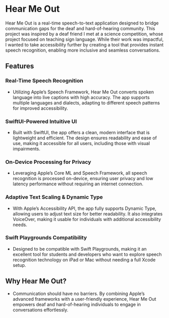 # Hear Me Out
Hear Me Out is a real-time speech-to-text application designed to bridge communication gaps for the deaf and hard-of-hearing community. This project was inspired by a deaf friend I met at a science competition, whose project focused on teaching sign language. While their work was impactful, I wanted to take accessibility further by creating a tool that provides instant speech recognition, enabling more inclusive and seamless conversations.

## Features
### Real-Time Speech Recognition
- Utilizing Apple’s Speech Framework, Hear Me Out converts spoken language into live captions with high accuracy. The app supports multiple languages and dialects, adapting to different speech patterns for improved accessibility.

### SwiftUI-Powered Intuitive UI
- Built with SwiftUI, the app offers a clean, modern interface that is lightweight and efficient. The design ensures readability and ease of use, making it accessible for all users, including those with visual impairments.

### On-Device Processing for Privacy
- Leveraging Apple’s Core ML and Speech Framework, all speech recognition is processed on-device, ensuring user privacy and low latency performance without requiring an internet connection.

### Adaptive Text Scaling & Dynamic Type
- With Apple’s Accessibility API, the app fully supports Dynamic Type, allowing users to adjust text size for better readability. It also integrates VoiceOver, making it usable for individuals with additional accessibility needs.

### Swift Playgrounds Compatibility
- Designed to be compatible with Swift Playgrounds, making it an excellent tool for students and developers who want to explore speech recognition technology on iPad or Mac without needing a full Xcode setup.

## Why Hear Me Out?
- Communication should have no barriers. By combining Apple’s advanced frameworks with a user-friendly experience, Hear Me Out empowers deaf and hard-of-hearing individuals to engage in conversations effortlessly.
